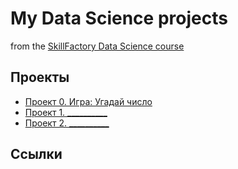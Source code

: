 # My Data Science projects

from the [SkillFactory Data Science course](https://skillfactory.ru/data-scientist)

## Проекты
* [Проект 0. Игра: Угадай число](https://github.com/6760525/sf_data_science/tree/main/project_0)
* [Проект 1. __________](______)
* [Проект 2. __________](______)

## Ссылки
